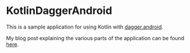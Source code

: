 # KotlinDaggerAndroid

This is a sample application for using Kotlin with [dagger.android](https://google.github.io/dagger/android.html).

My blog post explaining the various parts of the application can be found [here](https://stevenkideckel.wordpress.com/2018/04/16/using-kotlin-and-dagger-android/).
